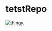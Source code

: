 # tetstRepo
[![thingy.](https://markdownlivepreview.com/image/sample.png)](https://www.w3schools.com/)

